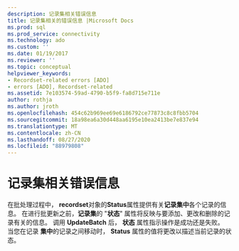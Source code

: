 ```yaml
---
description: 记录集相关错误信息
title: 记录集相关的错误信息 |Microsoft Docs
ms.prod: sql
ms.prod_service: connectivity
ms.technology: ado
ms.custom: ''
ms.date: 01/19/2017
ms.reviewer: ''
ms.topic: conceptual
helpviewer_keywords:
- Recordset-related errors [ADO]
- errors [ADO], Recordset-related
ms.assetid: 7e103574-59ad-4790-b5f9-fa8d715e711e
author: rothja
ms.author: jroth
ms.openlocfilehash: 454c62b969ee69e6186792ce77873c8c8fbb5704
ms.sourcegitcommit: 18a98ea6a30d448aa6195e10ea2413be7e837e94
ms.translationtype: MT
ms.contentlocale: zh-CN
ms.lasthandoff: 08/27/2020
ms.locfileid: "88979808"
---
```

# <a name="recordset-related-error-information"></a>记录集相关错误信息
在批处理过程中， **recordset**对象的**Status**属性提供有关**记录集中**各个记录的信息。 在进行批更新之前，**记录集**的 "**状态**" 属性将反映与要添加、更改和删除的记录有关的信息。 调用 **UpdateBatch** 后， **状态** 属性指示操作是成功还是失败。 当您在记录 **集中**的记录之间移动时， **Status** 属性的值将更改以描述当前记录的状态。
